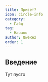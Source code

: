 ```yaml
---
title: Привет?
icon: circle-info
category:
  - Гайд
tag:
  - Начало
author: QweRez
order: 1
---
```


## Введение

Тут пусто